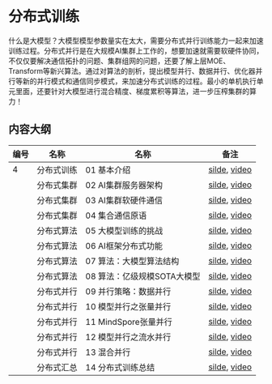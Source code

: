 # 分布式训练

什么是大模型？大模型模型参数量实在太大，需要分布式并行训练能力一起来加速训练过程。分布式并行是在大规模AI集群上工作的，想要加速就需要软硬件协同，不仅仅要解决通信拓扑的问题、集群组网的问题，还要了解上层MOE、Transform等新兴算法。通过对算法的剖析，提出模型并行、数据并行、优化器并行等新的并行模式和通信同步模式，来加速分布式训练的过程。最小的单机执行单元里面，还要针对大模型进行混合精度、梯度累积等算法，进一步压榨集群的算力！

## 内容大纲

| 编号  | 名称    | 名称                   | 备注                                                                                                                  |
| --- | ----- | -------------------- | ------------------------------------------------------------------------------------------------------------------- |
| 4   | 分布式训练 | 01 基本介绍              | [silde](./Frontend/Distribution/01.introduction.pptx), [video](https://www.bilibili.com/video/BV1ge411L7mi/)        |
|     | 分布式集群 | 02 AI集群服务器架构         | [silde](./Frontend/Distribution/04.architecture.pptx), [video](https://www.bilibili.com/video/BV1fg41187rc/)        |
|     | 分布式集群 | 03 AI集群软硬件通信   | [silde](./Frontend/Distribution/05.1.communication.pptx), [video](https://www.bilibili.com/video/BV14P4y1S7u4/)     |
|     | 分布式集群 | 04 集合通信原语      | [silde](./Frontend/Distribution/05.2.primitive.pptx), [video](https://www.bilibili.com/video/BV1te4y1e7vz/)         |
|     | 分布式算法 | 05 大模型训练的挑战          | [silde](./Frontend/Distribution/02.challenge.pptx), [video](https://www.bilibili.com/video/BV1n8411s7f3/)           |
|     | 分布式算法 | 06 AI框架分布式功能         | [silde](./Frontend/Distribution/03.system.pptx), [video](https://www.bilibili.com/video/BV1Y14y1576A/)              |
|     | 分布式算法 | 07 算法：大模型算法结构     | [silde](./Frontend/Distribution/06.algorithm_arch.pptx), [video](https://www.bilibili.com/video/BV1Mt4y1M7SE/)      |
|     | 分布式算法 | 08 算法：亿级规模SOTA大模型 | [silde](./Frontend/Distribution/06.algorithm_arch.pptx), [video](https://www.bilibili.com/video/BV1em4y1F7ay/)      |
|     | 分布式并行 | 09 并行策略：数据并行      | [silde](./Frontend/Distribution/07.1.data_parallel.pptx), [video](https://www.bilibili.com/video/BV1JK411S7gL/)     |
|     | 分布式并行 | 10 模型并行之张量并行      | [silde](./Frontend/Distribution/07.2.model_parallel.pptx), [video](https://www.bilibili.com/video/BV1vt4y1K7wT/)    |
|     | 分布式并行 | 11 MindSpore张量并行      | [silde](./Frontend/Distribution/07.2.model_parallel.pptx), [video](https://www.bilibili.com/video/BV1vt4y1K7wT/)    |
|     | 分布式并行 | 12 模型并行之流水并行      | [silde](./Frontend/Distribution/07.3.pipeline_parallel.pptx), [video](https://www.bilibili.com/video/BV1WD4y1t7Ba/) |
|     | 分布式并行 | 13 混合并行              | [silde](./Frontend/Distribution/08.hybrid_parallel.pptx), [video](https://www.bilibili.com/video/BV1gD4y1t7Ut/)     |
|     | 分布式汇总 | 14 分布式训练总结           | [silde](./Frontend/Distribution/10.summary.pptx), [video](https://www.bilibili.com/video/BV1av4y1S7DQ/)             |
